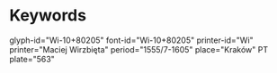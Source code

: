 # Keywords
glyph-id="Wi-10+80205"
font-id="Wi-10+80205"
printer-id="Wi"
printer="Maciej Wirzbięta"
period="1555/7-1605"
place="Kraków"
PT plate="563"
